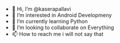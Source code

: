 - 👋 Hi, I’m @kaserapallavi
- 👀 I’m interested in Android Developmeny
- 🌱 I’m currently learning Python
- 💞️ I’m looking to collaborate on Everything
- 📫 How to reach me i will not say that 

<!---
kaserapallavi/kaserapallavi is a ✨ special ✨ repository because its `README.md` (this file) appears on your GitHub profile.
You can click the Preview link to take a look at your changes.
--->
